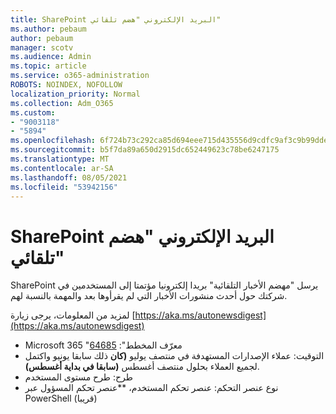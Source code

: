 ```yaml
---
title: SharePoint البريد الإلكتروني "هضم تلقائي"
ms.author: pebaum
author: pebaum
manager: scotv
ms.audience: Admin
ms.topic: article
ms.service: o365-administration
ROBOTS: NOINDEX, NOFOLLOW
localization_priority: Normal
ms.collection: Adm_O365
ms.custom:
- "9003118"
- "5894"
ms.openlocfilehash: 6f724b73c292ca85d694eee715d435556d9cdfc9af3c9b99ddea1e094f3d16a8
ms.sourcegitcommit: b5f7da89a650d2915dc652449623c78be6247175
ms.translationtype: MT
ms.contentlocale: ar-SA
ms.lasthandoff: 08/05/2021
ms.locfileid: "53942156"
---
```

# <a name="sharepoint-auto-digest-email"></a>SharePoint البريد الإلكتروني "هضم تلقائي"

SharePoint يرسل "مهضم الأخبار التلقائية" بريدا إلكترونيا مؤتمتا إلى المستخدمين في شركتك حول أحدث منشورات الأخبار التي لم يقرأوها بعد والمهمة بالنسبة لهم.

لمزيد من المعلومات، يرجى زيارة [https://aka.ms/autonewsdigest](https://aka.ms/autonewsdigest)

- Microsoft 365 "معرّف المخطط": [64685](https://www.microsoft.com/microsoft-365/roadmap?filters=&featureid=64685)
- التوقيت: عملاء الإصدارات المستهدفة في منتصف يوليو  **(كان**  ذلك سابقا يونيو واكتمل لجميع العملاء بحلول منتصف أغسطس  **(سابقا في بداية أغسطس)**.
- طرح: طرح مستوى المستخدم
- نوع عنصر التحكم: عنصر تحكم المستخدم، **عنصر تحكم المسؤول عبر PowerShell (قريبا)
